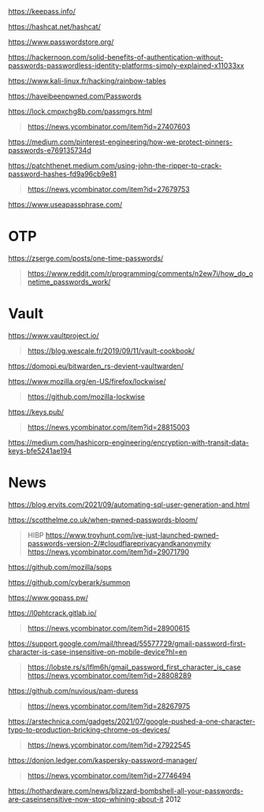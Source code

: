 https://keepass.info/

https://hashcat.net/hashcat/

https://www.passwordstore.org/

https://hackernoon.com/solid-benefits-of-authentication-without-passwords-passwordless-identity-platforms-simply-explained-x11033xx

https://www.kali-linux.fr/hacking/rainbow-tables

https://haveibeenpwned.com/Passwords

https://lock.cmpxchg8b.com/passmgrs.html
> https://news.ycombinator.com/item?id=27407603

https://medium.com/pinterest-engineering/how-we-protect-pinners-passwords-e769135734d

https://patchthenet.medium.com/using-john-the-ripper-to-crack-password-hashes-fd9a96cb9e81
> https://news.ycombinator.com/item?id=27679753

https://www.useapassphrase.com/

# OTP
https://zserge.com/posts/one-time-passwords/
> https://www.reddit.com/r/programming/comments/n2ew7i/how_do_onetime_passwords_work/

# Vault

https://www.vaultproject.io/
> https://blog.wescale.fr/2019/09/11/vault-cookbook/

https://domopi.eu/bitwarden_rs-devient-vaultwarden/

https://www.mozilla.org/en-US/firefox/lockwise/
> https://github.com/mozilla-lockwise

https://keys.pub/
> https://news.ycombinator.com/item?id=28815003

https://medium.com/hashicorp-engineering/encryption-with-transit-data-keys-bfe5241ae194

# News
https://blog.ervits.com/2021/09/automating-sql-user-generation-and.html

https://scotthelme.co.uk/when-pwned-passwords-bloom/
> HIBP https://www.troyhunt.com/ive-just-launched-pwned-passwords-version-2/#cloudflareprivacyandkanonymity
> https://news.ycombinator.com/item?id=29071790

https://github.com/mozilla/sops

https://github.com/cyberark/summon

https://www.gopass.pw/

https://l0phtcrack.gitlab.io/
> https://news.ycombinator.com/item?id=28900615

https://support.google.com/mail/thread/55577729/gmail-password-first-character-is-case-insensitive-on-mobile-device?hl=en
> https://lobste.rs/s/lflm6h/gmail_password_first_character_is_case
> https://news.ycombinator.com/item?id=28808289

https://github.com/nuvious/pam-duress
> https://news.ycombinator.com/item?id=28267975

https://arstechnica.com/gadgets/2021/07/google-pushed-a-one-character-typo-to-production-bricking-chrome-os-devices/
> https://news.ycombinator.com/item?id=27922545

https://donjon.ledger.com/kaspersky-password-manager/
> https://news.ycombinator.com/item?id=27746494

https://hothardware.com/news/blizzard-bombshell-all-your-passwords-are-caseinsensitive-now-stop-whining-about-it 2012